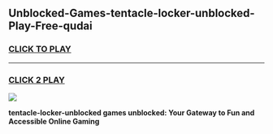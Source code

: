 
## Unblocked-Games-tentacle-locker-unblocked-Play-Free-qudai
<h3>
<a href="https://premium76.site?title=tentacle-locker-unblocked&ref=19M">CLICK TO PLAY</a></h3>
<hr>

<h3>
<a href="https://premium76.site?title=tentacle-locker-unblocked&ref=19M">CLICK 2 PLAY</a>
  
</h3>

<a href="https://premium76.site?title=tentacle-locker-unblocked&ref=19M"><img src="https://clearcache.store/games.png"></a>


**tentacle-locker-unblocked games unblocked: Your Gateway to Fun and Accessible Online Gaming**
